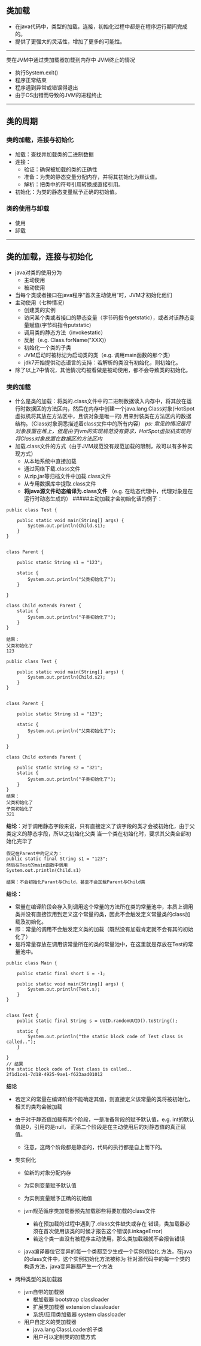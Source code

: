 ## 类加载
* 在java代码中，类型的加载，连接，初始化过程中都是在程序运行期间完成的。
* 提供了更强大的灵活性，增加了更多的可能性。
---
类在JVM中通过类加载器加载到内存中
JVM终止的情况
* 执行System.exit()
* 程序正常结束
* 程序遇到异常或错误得退出
* 由于OS出错而导致的JVM的进程终止
---
## 类的周期
### 类的加载，连接与初始化
* 加载：查找并加载类的二进制数据
* 连接：
    * 验证：确保被加载的类的正确性
    * 准备：为类的静态变量分配内存，并将其初始化为默认值。
    * 解析：把类中的符号引用转换成直接引用。
* 初始化：为类的静态变量赋予正确的初始值。
### 类的使用与卸载
* 使用
* 卸载
---
## 类的加载，连接与初始化
* java对类的使用分为
    * 主动使用
    * 被动使用
* 当每个类或者接口在java程序“首次主动使用”时，JVM才初始化他们
* 主动使用（七种情况）
    * 创建类的实例
    * 访问某个类或者接口的静态变量（字节码指令getstatic），或者对该静态变量赋值(字节码指令putstatic)
    * 调用类的静态方法（invokestatic）
    * 反射（e.g. Class.forName("XXX)）
    * 初始化一个类的子类
    * JVM启动时被标记为启动类的类（e.g. 调用main函数的那个类）
    * jdk7开始提供动态语言的支持：若解析的类没有初始化，则初始化。
* 除了以上7中情况，其他情况均被看做是被动使用，都不会导致类的初始化。
### 类的加载
* 什么是类的加载：将类的.class文件中的二进制数据读入内存中，将其放在运行时数据区的方法区内，然后在内存中创建一个java.lang.Class对象(HotSpot虚拟机将其放在方法区中，且该对象是唯一的)
          用来封装类在方法区内的数据结构。（Class对象洞悉描述着class文件中的所有内容）
          _ps: 常见的情况是将对象放置在堆上，但是由于jvm的实现规范没有要求，HotSpot虚拟机实现则将Class对象放置在数据区的方法区内_
* 加载.class文件的方式（由于JVM规范没有规范加载的限制，故可以有多种实现方式）
    * 从本地系统中直接加载
    * 通过网络下载.class文件
    * 从zip,jar等归档文件中加载.class文件
    * 从专用数据库中提取.class文件
    * **将java源文件动态编译为.class文件** （e.g. 在动态代理中，代理对象是在运行时动态生成的）
#####主动加载才会初始化话的例子：
```
public class Test {

    public static void main(String[] args) {
        System.out.println(Child.s1);
    }
}


class Parent {

    public static String s1 = "123";

    static {
        System.out.println("父类初始化了");
    }

}

class Child extends Parent {
    static {
        System.out.println("子类初始化了");
    }
}

结果：
父类初始化了
123
```
```
public class Test {

    public static void main(String[] args) {
        System.out.println(Child.s2);
    }
}


class Parent {

    public static String s1 = "123";

    static {
        System.out.println("父类初始化了");
    }

}

class Child extends Parent {

    public static String s2 = "321";
    static {
        System.out.println("子类初始化了");
    }
}
结果：
父类初始化了
子类初始化了
321
```
**结论**：对于调用静态字段来说，只有直接定义了该字段的类才会被初始化，由于父类定义的静态字段，所以之初始化父类
         当一个类在初始化时，要求其父类全部初始化完毕了
         
  ```
  假定在Parent中的定义为：
  public static final String s1 = "123";
  然后在Test的main函数中调用
  System.out.println(Child.s1)
  
  结果：不会初始化Parant与Child，甚至不会加载Parent与Child类
  ```
  **结论：**
  * 常量在编译阶段会存入到调用这个常量的方法所在类的常量池中，本质上调用类并没有直接饮用到定义这个常量的类，因此不会触发定义常量类的class加载及初始化。
  * 即：常量的调用不会触发定义类的加载（既然没有加载肯定就不会有其的初始化了）
  * 是将常量存放在调用该常量所在的类的常量池中，在这里就是存放在Test的常量池中。
```
public class Main {

    public static final short i = -1;

    public static void main(String[] args) {
        System.out.println(Test.s);
    }
}


class Test {
    public static final String s = UUID.randomUUID().toString();

    static {
        System.out.println("the static block code of Test class is called..");
    }

}
// 结果
the static block code of Test class is called..
2f1d1ce1-7d18-4925-9ae1-f623aad01012
```
**结论**
* 若定义的常量在编译阶段不能确定其值，则直接定义该常量的类将被初始化，相关的类均会被加载 
* 由于对于静态值加载有两个阶段，一是准备阶段的赋予默认值，e.g. int的默认值是0，引用的是null，
    而第二个阶段是在主动使用后的对静态值的真正赋值。
    * 注意，这两个阶段都是静态的，代码的执行都是自上而下的。

* 类实例化
    * 位新的对象分配内存
    * 为实例变量赋予默认值
    * 为实例变量赋予正确的初始值
    
    * jvm规范循序类加载器预先加载那些将要加载的class文件
        * 若在预加载的过程中遇到了.class文件缺失或存在
            错误，类加载器必须在首次使用该类的时候才报告这个错误(LinkageError)
        * 若这个类一直没有被程序主动使用，那么类加载器就不会报告错误
        
    
    * java编译器位它变异的每一个类都至少生成一个实例初始化
        方法，在java的class文件中，这个实例初始化方法被称为<init>
        针对源代码中的每一个类的构造方法，java变异器都产生一个<init>方法

* 两种类型的类加载器
    * jvm自带的加载器
        * 根加载器 bootstrap classloader
        * 扩展类加载器 extension classloader
        * 系统/应用类加载器 system classloader
    * 用户自定义的类加载器
        * java.lang.ClassLoader的子类
        * 用户可以定制类的加载方式    
         

    
       
          